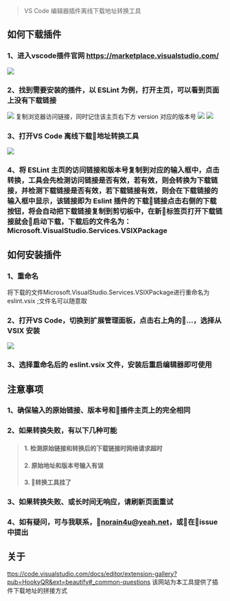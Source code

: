> VS Code 编辑器插件离线下载地址转换工具

## 如何下载插件
### 1、进入vscode插件官网 <https://marketplace.visualstudio.com/>
![](http://or60gmbpq.bkt.clouddn.com/17-7-27/1568700.jpg)
### 2、找到需要安装的插件，以 ESLint 为例，打开主页，可以看到页面上没有下载链接
![](http://or60gmbpq.bkt.clouddn.com/17-7-27/86705956.jpg)
复制浏览器访问链接，同时记住该主页右下方 version 对应的版本号
![](http://or60gmbpq.bkt.clouddn.com/17-7-27/77279175.jpg)
![](http://or60gmbpq.bkt.clouddn.com/17-7-27/62151297.jpg)

### 3、打开VS Code 离线下载地址转换工具
![](http://or60gmbpq.bkt.clouddn.com/17-7-27/48652618.jpg)
### 4、将 ESLint 主页的访问链接和版本号复制到对应的输入框中，点击转换，工具会先检测访问链接是否有效，若有效，则会转换为下载链接，并检测下载链接是否有效，若下载链接有效，则会在下载链接的输入框中显示，该链接即为 Eslint 插件的下载链接点击右侧的下载按钮，将会自动把下载链接复制到剪切板中，在新标签页打开下载链接就会启动下载，下载后的文件名为：Microsoft.VisualStudio.Services.VSIXPackage
## 如何安装插件
### 1、重命名
将下载的文件Microsoft.VisualStudio.Services.VSIXPackage进行重命名为eslint.vsix ;文件名可以随意取
### 2、打开VS Code，切换到扩展管理面板，点击右上角的...，选择从 VSIX 安装
![](http://or60gmbpq.bkt.clouddn.com/17-7-27/51018607.jpg)
### 3、选择重命名后的 eslint.vsix 文件，安装后重启编辑器即可使用
## 注意事项
### 1、确保输入的原始链接、版本号和插件主页上的完全相同
### 2、如果转换失败，有以下几种可能
>#### 1. 检测原始链接和转换后的下载链接时网络请求超时
>#### 2. 原始地址和版本号输入有误
>#### 3. 转换工具挂了
### 3、如果转换失败、或长时间无响应，请刷新页面重试
### 4、如有疑问，可与我联系，norain4u@yeah.net，或在issue中提出

## 关于
<ttps://code.visualstudio.com/docs/editor/extension-gallery?pub=HookyQR&ext=beautify#_common-questions>
该网站为本工具提供了插件下载地址的拼接方式

